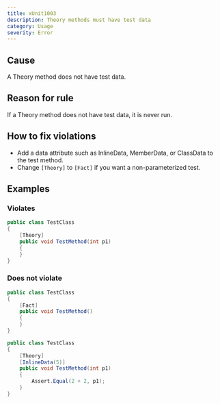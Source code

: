 ```yaml
---
title: xUnit1003
description: Theory methods must have test data
category: Usage
severity: Error
---
```


## Cause

A Theory method does not have test data.

## Reason for rule

If a Theory method does not have test data, it is never run.

## How to fix violations

- Add a data attribute such as InlineData, MemberData, or ClassData to the test method.
- Change `[Theory]` to `[Fact]` if you want a non-parameterized test.

## Examples

### Violates

```csharp
public class TestClass
{
	[Theory]
	public void TestMethod(int p1)
	{
	}
}
```

### Does not violate

```csharp
public class TestClass
{
	[Fact]
	public void TestMethod()
	{
	}
}
```

```csharp
public class TestClass
{
	[Theory]
	[InlineData(5)]
	public void TestMethod(int p1)
	{
		Assert.Equal(2 + 2, p1);
	}
}
```
